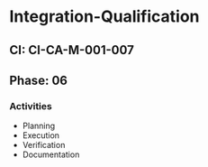 # Integration-Qualification

## CI: CI-CA-M-001-007
## Phase: 06

### Activities
- Planning
- Execution
- Verification
- Documentation
